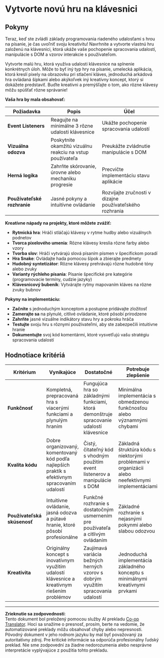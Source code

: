 <!--
CO_OP_TRANSLATOR_METADATA:
{
  "original_hash": "3eac59d70e2532a677a2ce6bf765485a",
  "translation_date": "2025-10-24T21:45:04+00:00",
  "source_file": "4-typing-game/typing-game/assignment.md",
  "language_code": "sk"
}
-->
# Vytvorte novú hru na klávesnici

## Pokyny

Teraz, keď ste zvládli základy programovania riadeného udalosťami s hrou na písanie, je čas uvoľniť svoju kreativitu! Navrhnite a vytvorte vlastnú hru založenú na klávesnici, ktorá ukáže vaše pochopenie spracovania udalostí, manipulácie s DOM a vzorov interakcie s používateľom.

Vytvorte malú hru, ktorá využíva udalosti klávesnice na splnenie konkrétnych úloh. Môže to byť iný typ hry na písanie, umelecká aplikácia, ktorá kreslí pixely na obrazovku pri stlačení kláves, jednoduchá arkádová hra ovládaná šípkami alebo akýkoľvek iný kreatívny koncept, ktorý si dokážete predstaviť. Buďte kreatívni a premýšľajte o tom, ako rôzne klávesy môžu spúšťať rôzne správanie!

**Vaša hra by mala obsahovať:**

| Požiadavka | Popis | Účel |
|------------|-------|-------|
| **Event Listeners** | Reagujte na minimálne 3 rôzne udalosti klávesnice | Ukážte pochopenie spracovania udalostí |
| **Vizuálna odozva** | Poskytnite okamžitú vizuálnu reakciu na vstup používateľa | Preukážte zvládnutie manipulácie s DOM |
| **Herná logika** | Zahrňte skórovanie, úrovne alebo mechaniku progresie | Precvičte implementáciu stavu aplikácie |
| **Používateľské rozhranie** | Jasné pokyny a intuitívne ovládanie | Rozvíjajte zručnosti v dizajne používateľského rozhrania |

**Kreatívne nápady na projekty, ktoré môžete zvážiť:**
- **Rytmická hra**: Hráči stláčajú klávesy v rytme hudby alebo vizuálnych podnetov
- **Tvorca pixelového umenia**: Rôzne klávesy kreslia rôzne farby alebo vzory
- **Tvorba slov**: Hráči vytvárajú slová písaním písmen v špecifickom poradí
- **Hra Snake**: Ovládajte hada pomocou šípok a zbierajte predmety
- **Hudobný syntetizátor**: Rôzne klávesy prehrávajú rôzne hudobné tóny alebo zvuky
- **Varianty rýchleho písania**: Písanie špecifické pre kategórie (programovacie termíny, cudzie jazyky)
- **Klávesnicový bubeník**: Vytvárajte rytmy mapovaním kláves na rôzne zvuky bubnov

**Pokyny na implementáciu:**
- **Začnite** s jednoduchým konceptom a postupne pridávajte zložitosť
- **Zamerajte sa** na plynulé, citlivé ovládanie, ktoré pôsobí prirodzene
- **Zahrňte** jasné vizuálne indikátory stavu hry a pokroku hráča
- **Testujte** svoju hru s rôznymi používateľmi, aby ste zabezpečili intuitívne hranie
- **Dokumentujte** svoj kód komentármi, ktoré vysvetľujú vašu stratégiu spracovania udalostí

## Hodnotiace kritériá

| Kritérium | Vynikajúce | Dostatočné | Potrebuje zlepšenie |
|-----------|------------|------------|---------------------|
| **Funkčnosť** | Kompletná, prepracovaná hra s viacerými funkciami a plynulým hraním | Fungujúca hra so základnými funkciami, ktorá demonštruje spracovanie udalostí klávesnice | Minimálna implementácia s obmedzenou funkčnosťou alebo významnými chybami |
| **Kvalita kódu** | Dobre organizovaný, komentovaný kód podľa najlepších praktík s efektívnym spracovaním udalostí | Čistý, čitateľný kód s vhodným použitím event listenerov a manipulácie s DOM | Základná štruktúra kódu s niektorými problémami v organizácii alebo neefektívnymi implementáciami |
| **Používateľská skúsenosť** | Intuitívne ovládanie, jasná odozva a pútavé hranie, ktoré pôsobí profesionálne | Funkčné rozhranie s dostatočným usmernením pre používateľa a citlivým ovládaním | Základné rozhranie s nejasnými pokynmi alebo slabou odozvou |
| **Kreativita** | Originálny koncept s inovatívnym využitím udalostí klávesnice a kreatívnym riešením problémov | Zaujímavá variácia bežných herných vzorov s dobrým využitím spracovania udalostí | Jednoduchá implementácia základného konceptu s minimálnymi kreatívnymi prvkami |

---

**Zrieknutie sa zodpovednosti**:  
Tento dokument bol preložený pomocou služby AI prekladu [Co-op Translator](https://github.com/Azure/co-op-translator). Hoci sa snažíme o presnosť, prosím, berte na vedomie, že automatizované preklady môžu obsahovať chyby alebo nepresnosti. Pôvodný dokument v jeho rodnom jazyku by mal byť považovaný za autoritatívny zdroj. Pre kritické informácie sa odporúča profesionálny ľudský preklad. Nie sme zodpovední za žiadne nedorozumenia alebo nesprávne interpretácie vyplývajúce z použitia tohto prekladu.